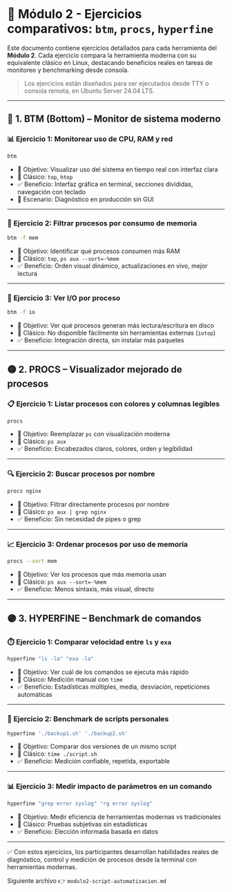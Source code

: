 # 🧪 Módulo 2 - Ejercicios comparativos: `btm`, `procs`, `hyperfine`

Este documento contiene ejercicios detallados para cada herramienta del **Módulo 2**. Cada ejercicio compara la herramienta moderna con su equivalente clásico en Linux, destacando beneficios reales en tareas de monitoreo y benchmarking desde consola.

> Los ejercicios están diseñados para ser ejecutados desde TTY o consola remota, en Ubuntu Server 24.04 LTS.

---

## 🔵 1. BTM (Bottom) – Monitor de sistema moderno

### 📊 Ejercicio 1: Monitorear uso de CPU, RAM y red
```bash
btm
```
- 🎯 Objetivo: Visualizar uso del sistema en tiempo real con interfaz clara
- 🔁 Clásico: `top`, `htop`
- ✅ Beneficio: Interfaz gráfica en terminal, secciones divididas, navegación con teclado
- 📌 Escenario: Diagnóstico en producción sin GUI

---

### 📁 Ejercicio 2: Filtrar procesos por consumo de memoria
```bash
btm -f mem
```
- 🎯 Objetivo: Identificar qué procesos consumen más RAM
- 🔁 Clásico: `top`, `ps aux --sort=-%mem`
- ✅ Beneficio: Orden visual dinámico, actualizaciones en vivo, mejor lectura

---

### 🧱 Ejercicio 3: Ver I/O por proceso
```bash
btm -f io
```
- 🎯 Objetivo: Ver qué procesos generan más lectura/escritura en disco
- 🔁 Clásico: No disponible fácilmente sin herramientas externas (`iotop`)
- ✅ Beneficio: Integración directa, sin instalar más paquetes

---

## 🟡 2. PROCS – Visualizador mejorado de procesos

### 📋 Ejercicio 1: Listar procesos con colores y columnas legibles
```bash
procs
```
- 🎯 Objetivo: Reemplazar `ps` con visualización moderna
- 🔁 Clásico: `ps aux`
- ✅ Beneficio: Encabezados claros, colores, orden y legibilidad

---

### 🔍 Ejercicio 2: Buscar procesos por nombre
```bash
procs nginx
```
- 🎯 Objetivo: Filtrar directamente procesos por nombre
- 🔁 Clásico: `ps aux | grep nginx`
- ✅ Beneficio: Sin necesidad de pipes o grep

---

### 📈 Ejercicio 3: Ordenar procesos por uso de memoria
```bash
procs --sort mem
```
- 🎯 Objetivo: Ver los procesos que más memoria usan
- 🔁 Clásico: `ps aux --sort=-%mem`
- ✅ Beneficio: Menos sintaxis, más visual, directo

---

## 🟣 3. HYPERFINE – Benchmark de comandos

### ⏱️ Ejercicio 1: Comparar velocidad entre `ls` y `exa`
```bash
hyperfine "ls -la" "exa -la"
```
- 🎯 Objetivo: Ver cuál de los comandos se ejecuta más rápido
- 🔁 Clásico: Medición manual con `time`
- ✅ Beneficio: Estadísticas múltiples, media, desviación, repeticiones automáticas

---

### 🧪 Ejercicio 2: Benchmark de scripts personales
```bash
hyperfine './backup1.sh' './backup2.sh'
```
- 🎯 Objetivo: Comparar dos versiones de un mismo script
- 🔁 Clásico: `time ./script.sh`
- ✅ Beneficio: Medición confiable, repetida, exportable

---

### 📊 Ejercicio 3: Medir impacto de parámetros en un comando
```bash
hyperfine "grep error syslog" "rg error syslog"
```
- 🎯 Objetivo: Medir eficiencia de herramientas modernas vs tradicionales
- 🔁 Clásico: Pruebas subjetivas sin estadísticas
- ✅ Beneficio: Elección informada basada en datos

---

✅ Con estos ejercicios, los participantes desarrollan habilidades reales de diagnóstico, control y medición de procesos desde la terminal con herramientas modernas.

Siguiente archivo 👉 `modulo2-script-automatizacion.md`
